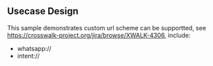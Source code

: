 ## Usecase Design

This sample demonstrates custom url scheme can be supportted,
see https://crosswalk-project.org/jira/browse/XWALK-4306, include:

* whatsapp://
* intent://

